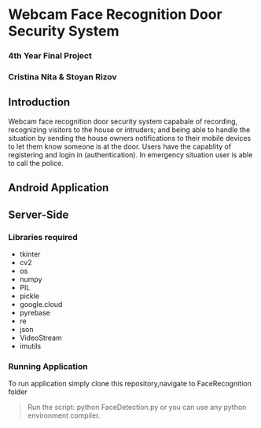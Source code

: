 # Webcam Face Recognition Door Security System

### 4th Year Final Project
### Cristina Nita & Stoyan Rizov


## Introduction
Webcam face recognition door security system capabale of recording, recognizing visitors to the house or intruders; and being able to handle the situation by sending the house owners notifications to their mobile devices to let them know someone is at the door. Users have the capablity of registering and login in (authentication). In emergency situation user is able to call the police.


## Android Application


## Server-Side
### Libraries required
- tkinter
- cv2
- os
- numpy
- PIL
- pickle
- google.cloud
- pyrebase
- re
- json
- VideoStream
- imutils

### Running Application
To run application simply clone this repository,navigate to FaceRecognition folder
> Run the script: python FaceDetection.py
> or you can use any python environment compiler.

